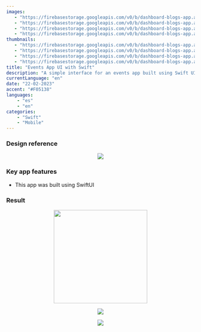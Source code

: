 ```yaml
---
images:
   - "https://firebasestorage.googleapis.com/v0/b/dashboard-blogs-app.appspot.com/o/images%2FThzROsREBLP9kFuUvCnohZ2IABw2%2Fswift-event-app-hero.png?alt=media&token=44f8ec90-b36e-4651-b0d2-6ca0b911176f"
   - "https://firebasestorage.googleapis.com/v0/b/dashboard-blogs-app.appspot.com/o/images%2FThzROsREBLP9kFuUvCnohZ2IABw2%2Fthumbnail_half_swift-event-app-hero.png?alt=media&token=1db702c6-880d-41a1-baa3-4cdd3a9391ae"
   - "https://firebasestorage.googleapis.com/v0/b/dashboard-blogs-app.appspot.com/o/images%2FThzROsREBLP9kFuUvCnohZ2IABw2%2Fthumbnail_med_swift-event-app-hero.png?alt=media&token=d313db8b-a8e4-416a-9b1c-57586b762427"
   - "https://firebasestorage.googleapis.com/v0/b/dashboard-blogs-app.appspot.com/o/images%2FThzROsREBLP9kFuUvCnohZ2IABw2%2Fthumbnail_low_swift-event-app-hero.png?alt=media&token=6ba46075-29d7-4298-8ea0-5352a82f2854"
thumbnails: 
   - "https://firebasestorage.googleapis.com/v0/b/dashboard-blogs-app.appspot.com/o/images%2FThzROsREBLP9kFuUvCnohZ2IABw2%2Fswift-event-app-thumbnail.png?alt=media&token=29a3e484-de50-493f-98a1-189606d65c64"
   - "https://firebasestorage.googleapis.com/v0/b/dashboard-blogs-app.appspot.com/o/images%2FThzROsREBLP9kFuUvCnohZ2IABw2%2Fthumbnail_half_swift-event-app-thumbnail.png?alt=media&token=f7e742c0-af07-4772-acda-0d6c8f55a1fc"
   - "https://firebasestorage.googleapis.com/v0/b/dashboard-blogs-app.appspot.com/o/images%2FThzROsREBLP9kFuUvCnohZ2IABw2%2Fthumbnail_med_swift-event-app-thumbnail.png?alt=media&token=76b87c6f-26db-4d26-a0ee-f30bc076c594"
   - "https://firebasestorage.googleapis.com/v0/b/dashboard-blogs-app.appspot.com/o/images%2FThzROsREBLP9kFuUvCnohZ2IABw2%2Fthumbnail_low_swift-event-app-thumbnail.png?alt=media&token=a0c6e0f6-47cb-48ce-9f64-7649abf23066"
title: "Events App UI with Swift"
description: "A simple interface for an events app built using Swift UI."
currentLanguage: "en"
date: "22-02-2023"
accent: "#F05138"
languages: 
    - "es"
    - "en"
categories:
    - "Swift"
    - "Mobile"
---
```

### Design reference

<p align="center">
<picture>
<source sizes="(min-width: 720px) 720px, 100vw" srcset="https://firebasestorage.googleapis.com/v0/b/dashboard-blogs-app.appspot.com/o/images%2FThzROsREBLP9kFuUvCnohZ2IABw2%2Fthumbnail_half_flutter-events-reference.png?alt=media&token=a1cf9fe0-ac8f-4240-94c1-6363a609886d 1200w, https://firebasestorage.googleapis.com/v0/b/dashboard-blogs-app.appspot.com/o/images%2FThzROsREBLP9kFuUvCnohZ2IABw2%2Fthumbnail_med_flutter-events-reference.png?alt=media&token=6a730a33-2b24-4581-88bf-3b674f820235 800w, https://firebasestorage.googleapis.com/v0/b/dashboard-blogs-app.appspot.com/o/images%2FThzROsREBLP9kFuUvCnohZ2IABw2%2Fthumbnail_low_flutter-events-reference.png?alt=media&token=f4644220-790b-47cf-b819-bab34be7058f 400w">
<img src="https://firebasestorage.googleapis.com/v0/b/dashboard-blogs-app.appspot.com/o/images%2FThzROsREBLP9kFuUvCnohZ2IABw2%2Fflutter-events-reference.png?alt=media&token=cba4168b-bcb5-470c-9e9c-ce0c7490c610">
</picture>
</p>

### Key app features
- This app was built using SwiftUI

### Result

<div class="img-carousel-blog">
<p align="center">
    <img src=" https://firebasestorage.googleapis.com/v0/b/dashboard-blogs-app.appspot.com/o/images%2FThzROsREBLP9kFuUvCnohZ2IABw2%2Fevent-app-demo-swift.gif?alt=media&token=fa3f15b0-f118-44f4-b1e0-b6b99dd3acc2" width="250">
</p>
<p align="center">
<picture width="250">
<source sizes="(min-width: 720px) 720px, 100vw" srcset="https://firebasestorage.googleapis.com/v0/b/dashboard-blogs-app.appspot.com/o/images%2FThzROsREBLP9kFuUvCnohZ2IABw2%2Fthumbnail_half_event-app-home-swift.png?alt=media&token=c18ce2a1-3eaf-4d0c-9c9a-164c0173b4ac 1200w, https://firebasestorage.googleapis.com/v0/b/dashboard-blogs-app.appspot.com/o/images%2FThzROsREBLP9kFuUvCnohZ2IABw2%2Fthumbnail_med_event-app-home-swift.png?alt=media&token=84499bd8-c200-405d-ac07-264f7e8f4211 800w, https://firebasestorage.googleapis.com/v0/b/dashboard-blogs-app.appspot.com/o/images%2FThzROsREBLP9kFuUvCnohZ2IABw2%2Fthumbnail_low_event-app-home-swift.png?alt=media&token=cde7aec4-ccc2-449a-b419-9b05269b1f30 400w">
<img src="https://firebasestorage.googleapis.com/v0/b/dashboard-blogs-app.appspot.com/o/images%2FThzROsREBLP9kFuUvCnohZ2IABw2%2Fevent-app-home-swift.png?alt=media&token=0b4d3fbb-205c-4a18-806b-fd20c6a32bc9">
</picture>
</p>
<p align="center">
<picture width="250">
<source sizes="(min-width: 720px) 720px, 100vw" srcset="https://firebasestorage.googleapis.com/v0/b/dashboard-blogs-app.appspot.com/o/images%2FThzROsREBLP9kFuUvCnohZ2IABw2%2Fthumbnail_half_event-app-events-swift.png?alt=media&token=65413be4-c514-439d-ab1a-8c5efd114f20 1200w, https://firebasestorage.googleapis.com/v0/b/dashboard-blogs-app.appspot.com/o/images%2FThzROsREBLP9kFuUvCnohZ2IABw2%2Fthumbnail_med_event-app-events-swift.png?alt=media&token=b9fb207c-662b-4400-8cf7-b0610d0fc8eb 800w, https://firebasestorage.googleapis.com/v0/b/dashboard-blogs-app.appspot.com/o/images%2FThzROsREBLP9kFuUvCnohZ2IABw2%2Fthumbnail_low_event-app-events-swift.png?alt=media&token=303e7dbe-188e-466f-adda-64ea5669105b 400w">
<img src="https://firebasestorage.googleapis.com/v0/b/dashboard-blogs-app.appspot.com/o/images%2FThzROsREBLP9kFuUvCnohZ2IABw2%2Fevent-app-events-swift.png?alt=media&token=d3fd3201-44c3-4cb7-8d1c-1272332a1d13">
</picture>
</p>
</div>